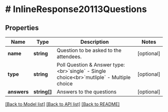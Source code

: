 # # InlineResponse20113Questions

## Properties

Name | Type | Description | Notes
------------ | ------------- | ------------- | -------------
**name** | **string** | Question to be asked to the attendees. | [optional] 
**type** | **string** | Poll Question &amp; Answer type:&lt;br&gt;&#x60;single&#x60; - Single choice&lt;br&gt;&#x60;mutliple&#x60; - Multiple choice | [optional] 
**answers** | **string[]** | Answers to the questions | [optional] 

[[Back to Model list]](../../README.md#documentation-for-models) [[Back to API list]](../../README.md#documentation-for-api-endpoints) [[Back to README]](../../README.md)



